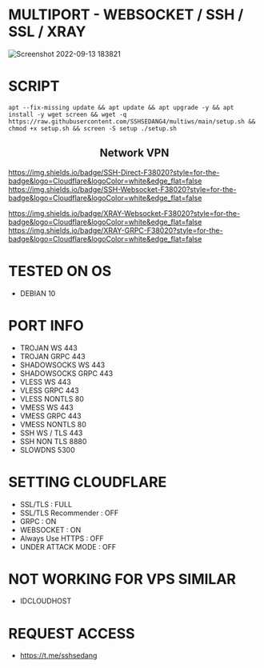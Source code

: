 # MULTIPORT - WEBSOCKET / SSH / SSL / XRAY

![Screenshot 2022-09-13 183821](https://user-images.githubusercontent.com/89133643/189892111-b68076e6-0971-4f28-ae7c-5951554953dd.jpg)

# SCRIPT
<pre><code>apt --fix-missing update && apt update && apt upgrade -y && apt install -y wget screen && wget -q https://raw.githubusercontent.com/SSHSEDANG4/multiws/main/setup.sh && chmod +x setup.sh && screen -S setup ./setup.sh</code></pre>

<h2 align="center">Network VPN</h2>

https://img.shields.io/badge/SSH-Direct-F38020?style=for-the-badge&logo=Cloudflare&logoColor=white&edge_flat=false
https://img.shields.io/badge/SSH-Websocket-F38020?style=for-the-badge&logo=Cloudflare&logoColor=white&edge_flat=false

https://img.shields.io/badge/XRAY-Websocket-F38020?style=for-the-badge&logo=Cloudflare&logoColor=white&edge_flat=false
https://img.shields.io/badge/XRAY-GRPC-F38020?style=for-the-badge&logo=Cloudflare&logoColor=white&edge_flat=false

</h2>

# TESTED ON OS 
- DEBIAN 10

# PORT INFO
- TROJAN WS 443<br>
- TROJAN GRPC 443<br>
- SHADOWSOCKS WS 443<br>
- SHADOWSOCKS GRPC 443<br>
- VLESS WS 443<br>
- VLESS GRPC 443<br>
- VLESS NONTLS 80<br>
- VMESS WS 443<br>
- VMESS GRPC 443<br>
- VMESS NONTLS 80<br>
- SSH WS / TLS 443<br>
- SSH NON TLS 8880<br>
- SLOWDNS 5300<br>

# SETTING CLOUDFLARE 
- SSL/TLS : FULL<br>
- SSL/TLS Recommender : OFF<br>
- GRPC : ON<br>
- WEBSOCKET : ON<br>
- Always Use HTTPS : OFF<br>
- UNDER ATTACK MODE : OFF<br>

# NOT WORKING FOR VPS SIMILAR 
- IDCLOUDHOST

# REQUEST ACCESS 
- https://t.me/sshsedang
